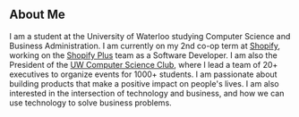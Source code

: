 ## About Me

I am a student at the University of Waterloo studying Computer Science and Business Administration. I am currently on my 2nd co-op term at [Shopify](https://www.shopify.ca/), working on the [Shopify Plus](https://www.shopify.ca/plus) team as a Software Developer. I am also the President of the [UW Computer Science Club](https://csclub.uwaterloo.ca/), where I lead a team of 20+ executives to organize events for 1000+ students. I am passionate about building products that make a positive impact on people's lives. I am also interested in the intersection of technology and business, and how we can use technology to solve business problems.
